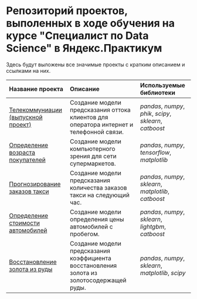 # Репозиторий проектов, выполенных в ходе обучения на курсе "Специалист по Data Science" в Яндекс.Практикум

Здесь будут выложены все значимые проекты с кратким описанием и ссылками на них.

| Название проекта | Описание | Используемые библиотеки | 
| :---------------------- | :---------------------- | :---------------------- |
| [Телекоммуниации (выпускной проект)](telecom_project) | Создание модели предсказания оттока клиентов для оператора интернет и телефонной связи.| *pandas*, *numpy*, *phik*, *scipy*, *sklearn*, *catboost* |
| [Определение возраста покупателей](age_recognition_project) | Создание модели компьютерного зрения для сети супермаркетов.| *pandas*, *numpy*, *tensorflow*, *matplotlib*|
| [Прогнозирование заказов такси](taxi_orders_prediction) | Создание модели предсказания количества заказов такси на следующий час.| *pandas*, *numpy*, *sklearn*, *matplotlib*, *catboost*|
| [Определение стоимости автомобилей](car_price_prediction) | Создание модели определения цены автомобилей с пробегом.| *pandas*, *numpy*, *sklearn*, *lightgbm*, *catboost*|
| [Восстановление золота из руды](gold_recovery_prediction) | Создание модели предсказания коэффициента восстановления золота из золотосодержащей руды.| *pandas*, *numpy*, *sklearn*, *matplotlib*, *scipy*|
